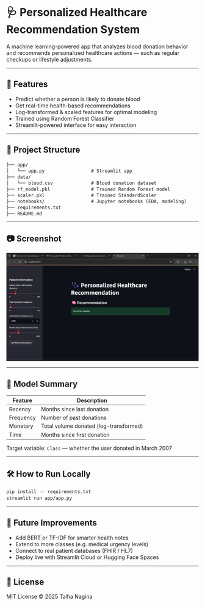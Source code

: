 # 🩺 Personalized Healthcare Recommendation System

A machine learning-powered app that analyzes blood donation behavior and recommends personalized healthcare actions — such as regular checkups or lifestyle adjustments.

---

## 🚀 Features

- Predict whether a person is likely to donate blood
- Get real-time health-based recommendations
- Log-transformed & scaled features for optimal modeling
- Trained using Random Forest Classifier
- Streamlit-powered interface for easy interaction

---

## 📁 Project Structure

```
├── app/
│   └── app.py                 # Streamlit app
├── data/
│   └── blood.csv              # Blood donation dataset
├── rf_model.pkl               # Trained Random Forest model
├── scaler.pkl                 # Trained StandardScaler
├── notebooks/                 # Jupyter notebooks (EDA, modeling)
├── requirements.txt
├── README.md
```

---

## 📷 Screenshot  
![recommendations](image.png)

---

## 🧠 Model Summary

| Feature    | Description                              |
|------------|------------------------------------------|
| Recency    | Months since last donation               |
| Frequency  | Number of past donations                 |
| Monetary   | Total volume donated (log-transformed)   |
| Time       | Months since first donation              |

Target variable: `Class` — whether the user donated in March 2007

---

## 🛠️ How to Run Locally

```bash
pip install -r requirements.txt
streamlit run app/app.py
```

---

## 📌 Future Improvements

- Add BERT or TF-IDF for smarter health notes
- Extend to more classes (e.g. medical urgency levels)
- Connect to real patient databases (FHIR / HL7)
- Deploy live with Streamlit Cloud or Hugging Face Spaces

---

## 📄 License

MIT License © 2025 Talha Nagina
